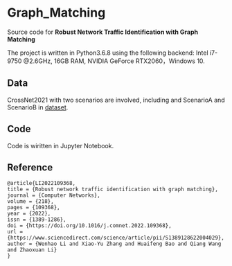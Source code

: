 # Graph_Matching

Source code for **Robust Network Traffic Identification with Graph Matching**

The project is written in Python3.6.8 using the following backend: Intel i7-9750 @2.6GHz, 16GB RAM, NVIDIA GeForce RTX2060，Windows 10.

## Data

CrossNet2021 with two scenarios are involved, including  and ScenarioA and ScenarioB in [dataset](./dataset).

## Code 
Code is wiritten in Jupyter Notebook.

## Reference

````
@article{LI2022109368,
title = {Robust network traffic identification with graph matching},
journal = {Computer Networks},
volume = {218},
pages = {109368},
year = {2022},
issn = {1389-1286},
doi = {https://doi.org/10.1016/j.comnet.2022.109368},
url = {https://www.sciencedirect.com/science/article/pii/S1389128622004029},
author = {Wenhao Li and Xiao-Yu Zhang and Huaifeng Bao and Qiang Wang and Zhaoxuan Li}
}
````
